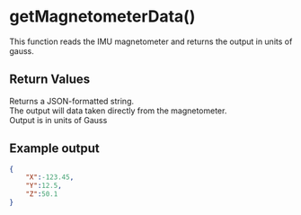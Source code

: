 # getMagnetometerData()

This function reads the IMU magnetometer and returns the output in units of gauss.

## Return Values

Returns a JSON-formatted string.  
The output will data taken directly from the magnetometer.  
Output is in units of Gauss

## Example output

```json
{
    "X":-123.45,
    "Y":12.5,
    "Z":50.1
}
```
